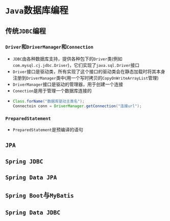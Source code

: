 # `Java`数据库编程

## 传统`JDBC`编程

### `Driver`和`DriverManager`和`Connection`

- `JDBC`由各种数据库支持，提供各种包下的`Driver`类(例如`com.mysql.cj.jdbc.Driver`)，它们实现了`java.sql.Driver`接口
- `Driver`接口是驱动类，所有实现了这个接口的驱动类会在静态加载时将其本身注册到`DriverManager`类中(用一个写时拷贝的`CopyOnWriteArrayList`管理)
- `DriverManager`接口是驱动的管理器，用于创建一个连接
- `Conection`是用于管理一个数据库连接的
- ```java
  Class.forName("数据库驱动主类名");
  Connectoin conn = DriverManager.getConnection("连接url");
  ```

### `PreparedStatement`

- `PreparedStatement`是预编译的语句

## `JPA`

## `Spring JDBC`

## `Spring Data JPA`

## `Spring Boot`与`MyBatis`

## `Spring Data JDBC`